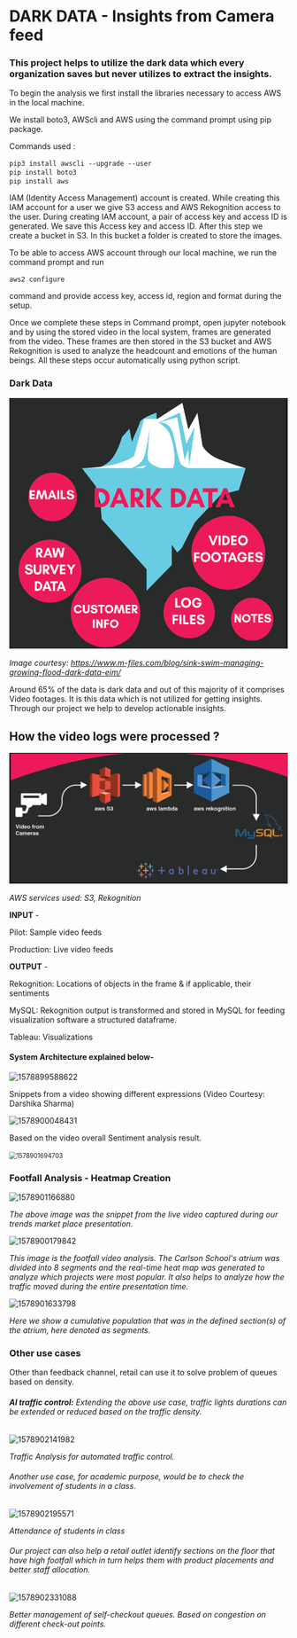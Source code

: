 # **DARK DATA** - Insights from Camera feed



### This project helps to utilize the dark data which every organization saves but never utilizes to extract the insights.

To begin the analysis we first install the libraries necessary to access AWS in the local machine.

We install boto3, AWScli and AWS using the command prompt using pip package.

Commands used : 

```
pip3 install awscli --upgrade --user
pip install boto3
pip install aws
```

IAM (Identity Access Management) account is created. While creating this IAM account for a user we give S3 access and AWS Rekognition access to the user. During creating IAM account, a pair of access key and access ID is generated. We save this Access key and access ID. After this step we create a bucket in S3. In this bucket a folder is created to store the images. 

To be able to access AWS account through our local machine, we run the command prompt and run 

```
aws2 configure
```

command and provide access key, access id, region and format during the setup. 

Once we complete these steps in Command prompt, open jupyter notebook and by using the stored video in the local system, frames are generated from the video. These frames are then stored in the S3 bucket and AWS Rekognition is used to analyze the headcount and emotions of the human beings. All these steps occur automatically using python script.

### Dark Data

![](images/d.png)

*Image courtesy:* *https://www.m-files.com/blog/sink-swim-managing-growing-flood-dark-data-eim/*

Around 65% of the data is dark data and out of this majority of it comprises Video footages. It is this data which is not utilized for getting insights. Through our project we help to develop actionable insights.



## How the video logs were processed ?

![](images/c.png)

*AWS services used: S3, Rekognition*

**INPUT** -

Pilot:  Sample video feeds 

Production:  Live video feeds

**OUTPUT** -

Rekognition: Locations of objects in the frame & if applicable, their sentiments

MySQL: Rekognition output is transformed and stored in MySQL for feeding visualization software a structured dataframe.

Tableau: Visualizations

#### System Architecture explained below-

![1578899588622](C:\Users\poona\AppData\Roaming\Typora\typora-user-images\1578899588622.png)



Snippets from a video showing different expressions (Video Courtesy: Darshika Sharma)

![1578900048431](C:\Users\poona\AppData\Roaming\Typora\typora-user-images\1578900048431.png)

Based on the video overall Sentiment analysis result.

<img src="C:\Users\poona\AppData\Roaming\Typora\typora-user-images\1578901694703.png" alt="1578901694703" style="zoom:80%;" />



### Footfall Analysis - Heatmap Creation

![1578901166880](C:\Users\poona\AppData\Roaming\Typora\typora-user-images\1578901166880.png)

*The above image was the snippet from the live video captured during our trends market place presentation.*



![1578900179842](C:\Users\poona\AppData\Roaming\Typora\typora-user-images\1578900179842.png)

*This image is the footfall video analysis. The Carlson School's atrium was divided into 8 segments and the real-time heat map was generated to analyze which projects were most popular. It also helps to analyze how the traffic moved during the entire presentation time.*



![1578901633798](C:\Users\poona\AppData\Roaming\Typora\typora-user-images\1578901633798.png)

*Here we show a cumulative population that was in the defined section(s) of the atrium, here denoted as segments.*

### Other use cases

Other than feedback channel, retail can use it to solve problem of queues based on density.

###### **AI traffic control:** Extending the above use case, traffic lights durations can be extended or reduced based on the traffic density.

![1578902141982](C:\Users\poona\AppData\Roaming\Typora\typora-user-images\1578902141982.png)

*Traffic Analysis for automated traffic control.*



###### Another use case, for academic purpose, would be to check the involvement of students in a class.

![1578902195571](C:\Users\poona\AppData\Roaming\Typora\typora-user-images\1578902195571.png)

*Attendance of students in class*

###### Our project can also help a retail outlet identify sections on the floor that have high footfall which in turn helps them with product placements and better staff allocation.

![1578902331088](C:\Users\poona\AppData\Roaming\Typora\typora-user-images\1578902331088.png)

*Better management of self-checkout queues. Based on congestion on different check-out points.*

